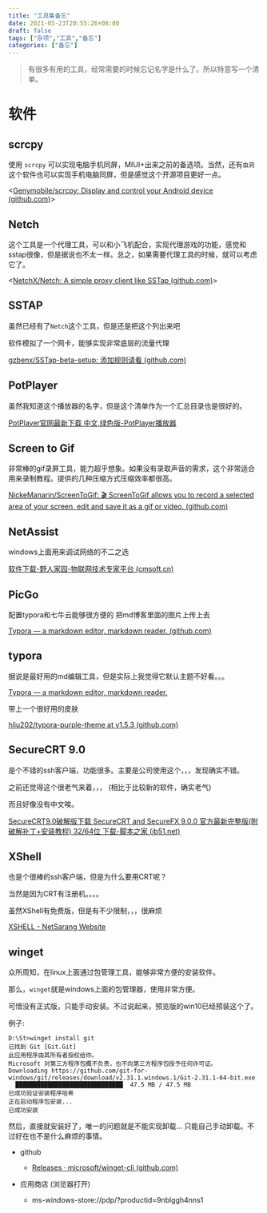 ```yaml
---
title: "工具集备忘"
date: 2021-05-23T20:55:26+08:00
draft: false
tags: ["杂项","工具","备忘"]
categories: ["备忘"]
---
```


> 有很多有用的工具，经常需要的时候忘记名字是什么了。所以特意写一个清单。



# 软件

## scrcpy

使用 `scrcpy` 可以实现电脑手机同屏，MIUI+出来之前的备选项。当然，还有`虫洞`这个软件也可以实现手机电脑同屏，但是感觉这个开源项目更好一点。

<[Genymobile/scrcpy: Display and control your Android device (github.com)](https://github.com/Genymobile/scrcpy)>

## Netch

这个工具是一个代理工具，可以和小飞机配合，实现代理游戏的功能，感觉和sstap很像，但是据说也不太一样。总之，如果需要代理工具的时候，就可以考虑它了。

<[NetchX/Netch: A simple proxy client like SSTap (github.com)](https://github.com/NetchX/Netch)>



## SSTAP

虽然已经有了`Netch`这个工具，但是还是把这个列出来吧

软件模拟了一个网卡，能够实现非常底层的流量代理

[gzbenx/SSTap-beta-setup: 添加规则请看 (github.com)](https://github.com/gzbenx/SSTap-beta-setup)



## PotPlayer

虽然我知道这个播放器的名字，但是这个清单作为一个汇总目录也是很好的。

[PotPlayer官网最新下载 中文,绿色版-PotPlayer播放器](https://potplayer.org/)



## Screen to Gif

非常棒的gif录屏工具，能力超乎想象。如果没有录取声音的需求，这个非常适合用来录制教程。提供的几种压缩方式压缩效率都很高。

[NickeManarin/ScreenToGif: 🎬 ScreenToGif allows you to record a selected area of your screen, edit and save it as a gif or video. (github.com)](https://github.com/NickeManarin/ScreenToGif)



## NetAssist

windows上面用来调试网络的不二之选

[软件下载-野人家园-物联网技术专家平台 (cmsoft.cn)](http://cmsoft.cn/software.html)



## PicGo

配置typora和七牛云能够很方便的 把md博客里面的图片上传上去

[Typora — a markdown editor, markdown reader. (github.com)](https://github.com/Molunerfinn/PicGo)

## typora

据说是最好用的md编辑工具，但是实际上我觉得它默认主题不好看。。。

[Typora — a markdown editor, markdown reader.](https://www.typora.io/)



带上一个很好用的皮肤

[hliu202/typora-purple-theme at v1.5.3 (github.com)](https://github.com/hliu202/typora-purple-theme/tree/v1.5.3)



## SecureCRT 9.0

是个不错的ssh客户端，功能很多。主要是公司使用这个，，，发现确实不错。

之前还觉得这个很老气来着，，， (相比于比较新的软件，确实老气)

而且好像没有中文唉。

[SecureCRT9.0破解版下载 SecureCRT and SecureFX 9.0.0 官方最新完整版(附破解补丁+安装教程) 32/64位 下载-脚本之家 (jb51.net)](https://www.jb51.net/softs/765110.html)

## XShell

也是个很棒的ssh客户端，但是为什么要用CRT呢？

当然是因为CRT有注册机。。。。

虽然XShell有免费版，但是有不少限制，，，很麻烦

[XSHELL - NetSarang Website](https://www.netsarang.com/zh/xshell/)



## winget

众所周知，在linux上面通过包管理工具，能够非常方便的安装软件。

那么，`winget`就是windows上面的包管理器，使用非常方便。

可惜没有正式版，只能手动安装。不过说起来，预览版的win10已经预装这个了。

例子:

```shell
D:\St>winget install git
已找到 Git [Git.Git]
此应用程序由其所有者授权给你。
Microsoft 对第三方程序包概不负责，也不向第三方程序包授予任何许可证。
Downloading https://github.com/git-for-windows/git/releases/download/v2.31.1.windows.1/Git-2.31.1-64-bit.exe
  ██████████████████████████████  47.5 MB / 47.5 MB
已成功验证安装程序哈希
正在启动程序包安装...
已成功安装
```

然后，直接就安装好了，唯一的问题就是不能实现卸载... 只能自己手动卸载。不过好在也不是什么麻烦的事情。



+ github
  + [Releases · microsoft/winget-cli (github.com)](https://github.com/microsoft/winget-cli/releases)

+ 应用商店 (浏览器打开)
  + ms-windows-store://pdp/?productid=9nblggh4nns1